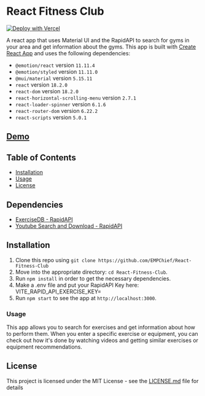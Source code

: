 # React Fitness Club

[![Deploy with Vercel](https://vercel.com/button)](https://vercel.com/new/git/external?repository-url=https%3A%2F%2Fgithub.com%2FEMPChief%2FReact-Fitness-Club)

A react app that uses Material UI and the RapidAPI to search for gyms in your area and get information about the gyms. This app is built with [Create React App](https://github.com/facebook/create-react-app) and uses the following dependencies:

- `@emotion/react` version `11.11.4`
- `@emotion/styled` version `11.11.0`
- `@mui/material` version `5.15.11`
- `react` version `18.2.0`
- `react-dom` version `18.2.0`
- `react-horizontal-scrolling-menu` version `2.7.1`
- `react-loader-spinner` version `6.1.6`
- `react-router-dom` version `6.22.2`
- `react-scripts` version `5.0.1`

## [Demo](https://fitness.empchief.com/)

## Table of Contents

- [Installation](#installation)
- [Usage](#usage)
- [License](#license)

## Dependencies

- [ExerciseDB - RapidAPI](https://rapidapi.com/justin-WFnsXH_t6/api/exercisedb/)
- [Youtube Search and Download - RapidAPI](https://rapidapi.com/h0p3rwe/api/youtube-search-and-download/)

## Installation

1. Clone this repo using `git clone https://github.com/EMPChief/React-Fitness-Club`
2. Move into the appropriate directory: `cd React-Fitness-Club`.<br />
3. Run `npm install` in order to get the necessary dependencies.<br />
4. Make a .env file and put your RapidAPI Key here: VITE_RAPID_API_EXERCISE_KEY=<key>
5. Run `npm start` to see the app at `http://localhost:3000`.

### Usage

This app allows you to search for exercises and get information about how to perform them.
When you enter a specific exercise or equipment, you can check out how it's done by watching videos and getting similar exercises or equipment recommendations.
## License

This project is licensed under the MIT License - see the [LICENSE.md](LICENSE.md) file for details


